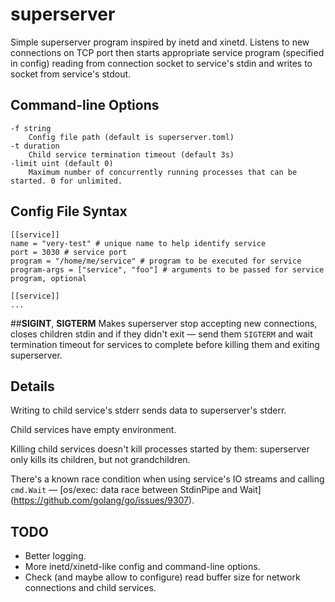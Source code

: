 # superserver
Simple superserver program inspired by inetd and xinetd.
Listens to new connections on TCP port then starts appropriate service program (specified in config) reading from connection socket to service's stdin
and writes to socket from service's stdout.

## Command-line Options
```
-f string
    Config file path (default is superserver.toml)
-t duration
    Child service termination timeout (default 3s)
-limit uint (default 0)
    Maximum number of concurrently running processes that can be started. 0 for unlimited.
```

## Config File Syntax
```
[[service]]
name = "very-test" # unique name to help identify service
port = 3030 # service port
program = "/home/me/service" # program to be executed for service
program-args = ["service", "foo"] # arguments to be passed for service program, optional

[[service]]
...
```

##__SIGINT__, __SIGTERM__
Makes superserver stop accepting new connections, closes children stdin and if they
didn't exit — send them ```SIGTERM``` and wait termination timeout for services to complete before
killing them and exiting superserver.

## Details
Writing to child service's stderr sends data to superserver's stderr.

Child services have empty environment.

Killing child services doesn't kill processes started by them: superserver only kills its children, but not grandchildren.

There's a known race condition when using service's IO streams and calling `cmd.Wait` — [os/exec: data race between StdinPipe and Wait] (https://github.com/golang/go/issues/9307).

## TODO
* Better logging.
* More inetd/xinetd-like config and command-line options.
* Check (and maybe allow to configure) read buffer size for network connections and child services.
